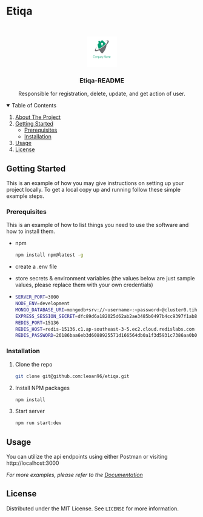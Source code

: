 # Etiqa

<!-- PROJECT LOGO -->
<br />
<p align="center">
  <a href="https://github.com/othneildrew/Best-README-Template">
    <img src="images/logo.png" alt="Logo" width="80" height="80">
  </a>

  <h3 align="center">Etiqa-README</h3>

  <p align="center">
    Responsible for registration, delete, update, and get action of user.
  </p>
</p>

<!-- TABLE OF CONTENTS -->
<details open="open">
  <summary>Table of Contents</summary>
  <ol>
    <li>
      <a href="#about-the-project">About The Project</a>
    </li>
    <li>
      <a href="#getting-started">Getting Started</a>
      <ul>
        <li><a href="#prerequisites">Prerequisites</a></li>
        <li><a href="#installation">Installation</a></li>
      </ul>
    </li>
    <li><a href="#usage">Usage</a></li>
    <li><a href="#license">License</a></li>

  </ol>
</details>

<!-- GETTING STARTED -->

## Getting Started

This is an example of how you may give instructions on setting up your project locally.
To get a local copy up and running follow these simple example steps.

### Prerequisites

This is an example of how to list things you need to use the software and how to install them.

- npm

  ```sh
  npm install npm@latest -g
  ```

- create a .env file
- store secrets & environment variables (the values below are just sample values, please replace them with your own credentials)
- ```sh
  SERVER_PORT=3000
  NODE_ENV=development
  MONGO_DATABASE_URI=mongodb+srv://<username>:<password>@cluster0.tihvu.mongodb.net/<database>?authSource=admin&replicaSet=atlas-ltmo8u-shard-0&w=majority&readPreference=primary&appname=MongoDB%20Compass&retryWrites=true&ssl=true
  EXPRESS_SESSION_SECRET=dfc89d6a182025d62ab2ae3485b0497b4cc9397f1ab820fb3b5f3fa99c45
  REDIS_PORT=15136
  REDIS_HOST=redis-15136.c1.ap-southeast-3-5.ec2.cloud.redislabs.com
  REDIS_PASSWORD=26186baa6eb3d6088925571d166564db0a1f3d5931c7386aa0b08a6d6fa8
  ```

### Installation

1. Clone the repo
   ```sh
   git clone git@github.com:leoan96/etiqa.git
   ```
2. Install NPM packages
   ```sh
   npm install
   ```
3. Start server
   ```sh
   npm run start:dev
   ```

<!-- USAGE EXAMPLES -->

## Usage

You can utilize the api endpoints using either Postman or visiting http://localhost:3000

<!-- ![](images/swagger-main.png)
![](images/swagger-example.png) -->

_For more examples, please refer to the [Documentation](https://example.com)_

<!-- LICENSE -->

## License

Distributed under the MIT License. See `LICENSE` for more information.
